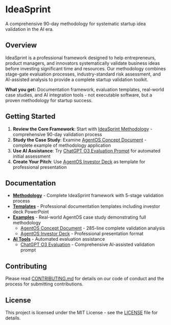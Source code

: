 # IdeaSprint

A comprehensive 90-day methodology for systematic startup idea validation in the AI era.

## Overview

IdeaSprint is a professional framework designed to help entrepreneurs, product managers, and innovators systematically validate business ideas before investing significant time and resources. Our methodology combines stage-gate evaluation processes, industry-standard risk assessment, and AI-assisted analysis to provide a complete startup validation toolkit.

**What you get:** Documentation framework, evaluation templates, real-world case studies, and AI integration tools - not executable software, but a proven methodology for startup success.

## Getting Started

1. **Review the Core Framework**: Start with [IdeaSprint Methodology](docs/methodology.md) - comprehensive 90-day validation process
2. **Study the Case Study**: Examine [AgentOS Concept Document](docs/examples/agentos_concept_document.md) - complete example of methodology application
3. **Use AI Assistance**: Try [ChatGPT O3 Evaluation Prompt](prompts/chatgpt_o3_evaluation_prompt.md) for automated initial assessment
4. **Create Your Pitch**: Use [AgentOS Investor Deck](docs/examples/agentos_investor_deck.md) as template for professional presentation

## Documentation

- **[Methodology](docs/methodology.md)** - Complete IdeaSprint framework with 5-stage validation process
- **[Templates](docs/templates/)** - Professional documentation templates including investor deck PowerPoint
- **[Examples](docs/examples/)** - Real-world AgentOS case study demonstrating full methodology
  - [AgentOS Concept Document](docs/examples/agentos_concept_document.md) - 285-line complete validation analysis
  - [AgentOS Investor Deck](docs/examples/agentos_investor_deck.md) - Professional presentation format
- **[AI Tools](prompts/)** - Automated evaluation assistance
  - [ChatGPT O3 Evaluation](prompts/chatgpt_o3_evaluation_prompt.md) - Comprehensive AI-assisted validation prompt

## Contributing

Please read [CONTRIBUTING.md](CONTRIBUTING.md) for details on our code of conduct and the process for submitting contributions.

## License

This project is licensed under the MIT License - see the [LICENSE](LICENSE) file for details.
